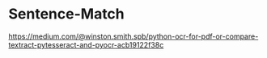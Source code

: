 # Sentence-Match

https://medium.com/@winston.smith.spb/python-ocr-for-pdf-or-compare-textract-pytesseract-and-pyocr-acb19122f38c
